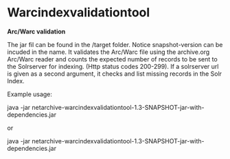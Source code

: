 Warcindexvalidationtool
==========

**Arc/Warc validation**

The jar fil can be found in the /target folder. Notice snapshot-version can be incuded in the name.
It validates the Arc/Warc file using the archive.org Arc/Warc reader and counts the expected number of records
to be sent to the Solrserver for indexing. (Http status codes 200-299).
If a solrserver url is given as a second argument, it checks and list missing records in the Solr Index.


Example usage:

java -jar netarchive-warcindexvalidationtool-1.3-SNAPSHOT-jar-with-dependencies.jar <pathToWarcFile>

or

java -jar netarchive-warcindexvalidationtool-1.3-SNAPSHOT-jar-with-dependencies.jar <pathToWarcFile> <SolrServerUrl>

